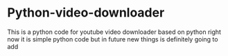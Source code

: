 # Python-video-downloader
This is a python code for youtube video downloader based on python right now it is simple python code but in future new things is definitely going to add
